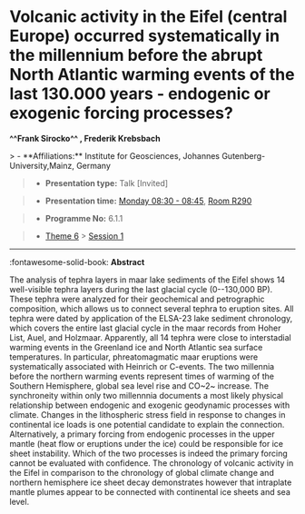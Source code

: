 # Volcanic activity in the Eifel (central Europe) occurred systematically in the millennium before the abrupt North Atlantic warming events of the last 130.000 years - endogenic or exogenic forcing processes?

**^^Frank Sirocko^^ , Frederik Krebsbach**

<!-- more -->> - **Affiliations:** Institute for Geosciences, Johannes Gutenberg-University,Mainz, Germany

> - **Presentation type:** Talk [Invited]

> - **Presentation time:** [Monday 08:30 - 08:45](../sessions_comparison.md#__tabbed_1_4), [Room R290](../maps_venue.md#__tabbed_1_1)

> - **Programme No:** 6.1.1

> - [Theme 6](../theme6.md) > [Session 1](../sessions/session-6-1.md)

--- 

:fontawesome-solid-book: **Abstract**

The analysis of tephra layers in maar lake sediments of the Eifel shows 14 well-visible tephra layers during the last glacial cycle (0--130,000 BP). These tephra were analyzed for their geochemical and petrographic composition, which allows us to connect several tephra to eruption sites. All tephra were dated by application of the ELSA-23 lake sediment chronology, which covers the entire last glacial cycle in the maar records from Hoher List, Auel, and Holzmaar. Apparently, all 14 tephra were close to interstadial warming events in the Greenland ice and North Atlantic sea surface temperatures. In particular, phreatomagmatic maar eruptions were systematically associated with Heinrich or C-events. The two millennia before the northern warming events represent times of warming of the Southern Hemisphere, global sea level rise and CO~2~ increase. The synchroneity within only two millennnia documents a most likely physical relationship between endogenic and exogenic geodynamic processes with climate. Changes in the lithospheric stress field in response to changes in continental ice loads is one potential candidate to explain the connection. Alternatively, a primary forcing from endogenic processes in the upper mantle (heat flow or eruptions under the ice) could be responsible for ice sheet instability. Which of the two processes is indeed the primary forcing cannot be evaluated with confidence. The chronology of volcanic activity in the Eifel in comparison to the chronology of global climate change and northern hemisphere ice sheet decay demonstrates however that intraplate mantle plumes appear to be connected with continental ice sheets and sea level.

